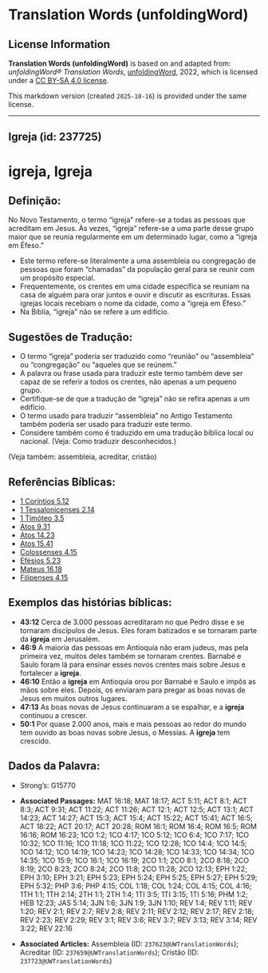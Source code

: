 # Translation Words (unfoldingWord)

## License Information

**Translation Words (unfoldingWord)** is based on and adapted from: _unfoldingWord® Translation Words_, [unfoldingWord](https://unfoldingword.org/utw), 2022, which is licensed under a [CC BY-SA 4.0 license](https://creativecommons.org/licenses/by-sa/4.0/legalcode.en).

This markdown version (created `2025-10-16`) is provided under the same license.



--------------------------------

## Igreja (id: 237725)

igreja, Igreja
==============

Definição:
----------

No Novo Testamento, o termo “igreja” refere\-se a todas as pessoas que acreditam em Jesus. Às vezes, “igreja” refere\-se a uma parte desse grupo maior que se reunia regularmente em um determinado lugar, como a “igreja em Éfeso.”

* Este termo refere\-se literalmente a uma assembleia ou congregação de pessoas que foram “chamadas” da população geral para se reunir com um propósito especial.
* Frequentemente, os crentes em uma cidade específica se reuniam na casa de alguém para orar juntos e ouvir e discutir as escrituras. Essas igrejas locais recebiam o nome da cidade, como a “igreja em Éfeso.”
* Na Bíblia, “igreja” não se refere a um edifício.

Sugestões de Tradução:
----------------------

* O termo “igreja” poderia ser traduzido como “reunião” ou “assembleia” ou “congregação” ou “aqueles que se reúnem.”
* A palavra ou frase usada para traduzir este termo também deve ser capaz de se referir a todos os crentes, não apenas a um pequeno grupo.
* Certifique\-se de que a tradução de “igreja” não se refira apenas a um edifício.
* O termo usado para traduzir “assembleia” no Antigo Testamento também poderia ser usado para traduzir este termo.
* Considere também como é traduzido em uma tradução bíblica local ou nacional. (Veja: Como traduzir desconhecidos.)

(Veja também: assembleia, acreditar, cristão)

Referências Bíblicas:
---------------------

* [1 Coríntios 5\.12](https://ref.ly/1Cor5:12)
* [1 Tessalonicenses 2\.14](https://ref.ly/1Thess2:14)
* [1 Timóteo 3\.5](https://ref.ly/1Tim3:5)
* [Atos 9\.31](https://ref.ly/Acts9:31)
* [Atos 14\.23](https://ref.ly/Acts14:23)
* [Atos 15\.41](https://ref.ly/Acts15:41)
* [Colossenses 4\.15](https://ref.ly/Col4:15)
* [Efésios 5\.23](https://ref.ly/Eph5:23)
* [Mateus 16\.18](https://ref.ly/Matt16:18)
* [Filipenses 4\.15](https://ref.ly/Phil4:15)

Exemplos das histórias bíblicas:
--------------------------------

* **43:12** Cerca de 3\.000 pessoas acreditaram no que Pedro disse e se tornaram discípulos de Jesus. Eles foram batizados e se tornaram parte da **igreja** em Jerusalém.
* **46:9** A maioria das pessoas em Antioquia não eram judeus, mas pela primeira vez, muitos deles também se tornaram crentes. Barnabé e Saulo foram lá para ensinar esses novos crentes mais sobre Jesus e fortalecer a **igreja**.
* **46:10** Então a **igreja** em Antioquia orou por Barnabé e Saulo e impôs as mãos sobre eles. Depois, os enviaram para pregar as boas novas de Jesus em muitos outros lugares.
* **47:13** As boas novas de Jesus continuaram a se espalhar, e a **igreja** continuou a crescer.
* **50:1** Por quase 2\.000 anos, mais e mais pessoas ao redor do mundo tem ouvido as boas novas sobre Jesus, o Messias. A **igreja** tem crescido.

Dados da Palavra:
-----------------

* Strong’s: G15770

* **Associated Passages:** MAT 16:18; MAT 18:17; ACT 5:11; ACT 8:1; ACT 8:3; ACT 9:31; ACT 11:22; ACT 11:26; ACT 12:1; ACT 12:5; ACT 13:1; ACT 14:23; ACT 14:27; ACT 15:3; ACT 15:4; ACT 15:22; ACT 15:41; ACT 16:5; ACT 18:22; ACT 20:17; ACT 20:28; ROM 16:1; ROM 16:4; ROM 16:5; ROM 16:16; ROM 16:23; 1CO 1:2; 1CO 4:17; 1CO 5:12; 1CO 6:4; 1CO 7:17; 1CO 10:32; 1CO 11:16; 1CO 11:18; 1CO 11:22; 1CO 12:28; 1CO 14:4; 1CO 14:5; 1CO 14:12; 1CO 14:19; 1CO 14:23; 1CO 14:28; 1CO 14:33; 1CO 14:34; 1CO 14:35; 1CO 15:9; 1CO 16:1; 1CO 16:19; 2CO 1:1; 2CO 8:1; 2CO 8:18; 2CO 8:19; 2CO 8:23; 2CO 8:24; 2CO 11:8; 2CO 11:28; 2CO 12:13; EPH 1:22; EPH 3:10; EPH 3:21; EPH 5:23; EPH 5:24; EPH 5:25; EPH 5:27; EPH 5:29; EPH 5:32; PHP 3:6; PHP 4:15; COL 1:18; COL 1:24; COL 4:15; COL 4:16; 1TH 1:1; 1TH 2:14; 2TH 1:1; 2TH 1:4; 1TI 3:5; 1TI 3:15; 1TI 5:16; PHM 1:2; HEB 12:23; JAS 5:14; 3JN 1:6; 3JN 1:9; 3JN 1:10; REV 1:4; REV 1:11; REV 1:20; REV 2:1; REV 2:7; REV 2:8; REV 2:11; REV 2:12; REV 2:17; REV 2:18; REV 2:23; REV 2:29; REV 3:1; REV 3:6; REV 3:7; REV 3:13; REV 3:14; REV 3:22; REV 22:16
* **Associated Articles:** Assembleia  (ID: `237623@UWTranslationWords`); Acreditar (ID: `237659@UWTranslationWords`); Cristão (ID: `237723@UWTranslationWords`)

